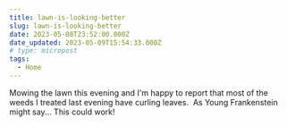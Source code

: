 ```yaml
---
title: lawn-is-looking-better
slug: lawn-is-looking-better
date: 2023-05-08T23:52:00.000Z
date_updated: 2023-05-09T15:54:33.000Z
# type: micropost
tags:
  - Home
---
```


Mowing the lawn this evening and I'm happy to report that most of the weeds I treated last evening have curling leaves.  As Young Frankenstein might say... This could work!
